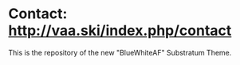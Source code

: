 # Contact: http://vaa.ski/index.php/contact
This is the repository of the new "BlueWhiteAF" Substratum Theme.
